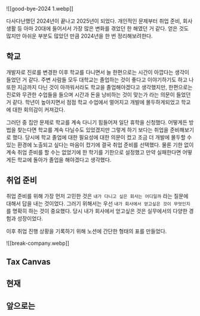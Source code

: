 
![[good-bye-2024 1.webp]]

다사다난했던 2024년이 끝나고 2025년이 되었다. 개인적인 문제부터 취업 준비, 회사 생활 등 아마 20대에 들어서서 가장 많은 변화를 겪었던 한 해였던 거 같다. 얻은 것도 많지만 아쉬운 부분도 많았던 만큼 2024년을 한 번 정리해보려한다.

## 학교
개발자로 진로를 변경한 이후 학교를 다니면서 늘 한편으로는 시간이 아깝다는 생각이 들었던 거 같다. 주변 사람들 모두 대학교는 졸업하는 것이 좋다고 이야기하기도 하고 나 또한 지금까지 다닌 것이 아까워서라도 학교을 졸업해야겠다고 생각했지만, 한편으로는 진로와 무관한 수업들을 들으며 시간과 돈을 낭비하는 것이 맞는가 라는 의문이 들었던 거 같다. 학년이 높아지면서 점점 학교 수업에서 멀어지고 개발에 몰두하게되었고 학교에 대한 회의감이 커져갔다.

그러던 중 집안 문제로 학교를 계속 다니기 힘들어져 일단 휴학을 신청했다. 어떻게든 방법을 찾는다면 학교를 계속 다닐수도 있었겠지만 그렇게 하기 보다는 취업을 준비해보기로 했다. 당시에 학교 졸업에 대한 필요성에 대한 의문이 컸고 조금 더 개발에 몰두할 수 있는 환경에 노출되고 싶다는 마음이 컸기에 결국 취업 준비를 선택했다. 물론 기한 없이 계속 취업 준비를 할 수는 없었기에 한 학기를 기한으로 설정했고 만약 실패한다면 어떻게든 학교에 돌아가 졸업을 해야겠다고 생각했다. 

## 취업 준비
취업 준비를 위해 가장 먼저 고민한 것은 `내가 다니고 싶은 회사는 어디일까` 라는 질문에 대해서 답을 내는 것이었다. 그러기 위해서는 우선 `내가 회사에서 얻고싶은 것이 무엇인지`를 명확히 하는 것이 중요했다. 당시 내가 회사에서 얻고싶은 것은 실무에서의 다양한 경험과 성장이었다. 

이후 취업 진행 상황을 기록하기 위해 노션에 간단한 형태의 표를 만들었다.

![[break-company.webp]]

## Tax Canvas

## 현재

## 앞으로는 